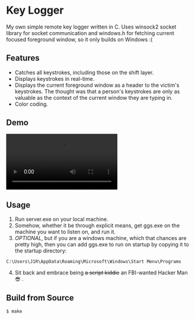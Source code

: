 # Key Logger
My own simple remote key logger written in C. Uses winsock2 socket library for socket communication and windows.h for fetching current focused foreground window, so it only builds on Windows :( 

## Features
- Catches all keystrokes, including those on the shift layer.
- Displays keystrokes in real-time.
- Displays the current foreground window as a header to the victim's keystrokes. The thought was that a person's keystrokes are only as valuable as the context of the current window they are typing in.
- Color coding.

## Demo

![](res/Key-Logger-Demonstration.mp4)

## Usage
1. Run server.exe on your local machine.
2. Somehow, whether it be through explicit means, get ggs.exe on the machine you want to listen on, and run it.
3. *OPTIONAL*, but if you are a windows machine, which that chances are pretty high, then you can add ggs.exe to run on startup by copying it to the startup directory:
```
C:\Users\J1R\AppData\Roaming\Microsoft\Windows\Start Menu\Programs
```
4. Sit back and embrace being ~~a script kiddie~~ an FBI-wanted Hacker Man 😎 .

## Build from Source
```
$ make
```
